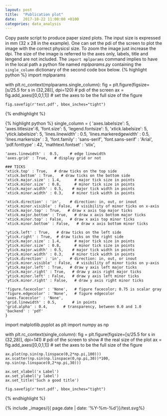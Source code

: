 ```yaml
---
layout: post
title:  "Publication plot"
date:   2017-10-22 11:00:00 +0100
categories: data_analysis
---
```


Copy paste script to produce paper sized plots. The input size is expressed in mm (32 x 28 in the example). One can set the pdi of the screen to plot the image with the correct physicsl size. To zoom the image just increase the dpi. The size of the image is referred to the axes only, labels, title and lengend are not included. The `import mplparams` command implies to have in the local path a python file named *mplparams.py* containing the `single_column` dictionary of the second code box below.
{% highlight python %}
import mplparams

with plt.rc_context(mplparams.single_column):
    fig = plt.figure(figsize=[s/25.5 for s in (32,28)], dpi=120)  # pdi of the screen
    ax = fig.add_axes([0,0,1,1]) # set the axes to be the full size of the figure
    

    fig.savefig(r'test.pdf', bbox_inches="tight")
{% endhighlight %}

{% highlight python %}
single_column = {
    'axes.labelsize': 5,
    'axes.titlesize':6,
    'font.size': 5,
    'legend.fontsize': 5,
    'xtick.labelsize': 5,
    'ytick.labelsize': 5,
    'lines.linewidth' : 0.5,
    'lines.markeredgewidth' : 0.5,
    'lines.markersize' : 3,
    'font.family' : 'sans-serif',
    'font.sans-serif' : 'Arial',
    'pdf.fonttype' : 42,
    'mathtext.fontset' : 'stix',

    'axes.linewidth' :  0.5,     # edge linewidth
    'axes.grid' : True,   # display grid or not

    ### TICKS
    'xtick.top' : True,   # draw ticks on the top side
    'xtick.bottom' : True,   # draw ticks on the bottom side
    'xtick.major.size' : 1.4,      # major tick size in points
    'xtick.minor.size' : 0.8,      # minor tick size in points
    'xtick.major.width' : 0.5,    # major tick width in points
    'xtick.minor.width' : 0.3,    # minor tick width in points

    'xtick.direction' : 'in',    # direction: in, out, or inout
    'xtick.minor.visible' : False,  # visibility of minor ticks on x-axis
    'xtick.major.top' : True,   # draw x axis top major ticks
    'xtick.major.bottom' : True,   # draw x axis bottom major ticks
    'xtick.minor.top' : False,   # draw x axis top minor ticks
    'xtick.minor.bottom' : False,   # draw x axis bottom minor ticks

    'ytick.left' : True,   # draw ticks on the left side
    'ytick.right' : True,  # draw ticks on the right side
    'ytick.major.size' : 1.4,      # major tick size in points
    'ytick.minor.size' : 0.8,      # minor tick size in points
    'ytick.major.width' : 0.5,    # major tick width in points
    'ytick.minor.width' : 0.3,    # minor tick width in points
    'ytick.direction' : 'in',    # direction: in, out, or inout
    'ytick.minor.visible' : False,  # visibility of minor ticks on y-axis
    'ytick.major.left' : True,   # draw y axis left major ticks
    'ytick.major.right' : True,   # draw y axis right major ticks
    'ytick.minor.left' : False,   # draw y axis left minor ticks
    'ytick.minor.right' : False,   # draw y axis right minor ticks

    'figure.facecolor' : 'None',   # figure facecolor; 0.75 is scalar gray
    'figure.edgecolor' : 'None',   # figure edgecolor
    'axes.facecolor' : 'None',
    'grid.linewidth' : 0.5,       # in points
    'grid.alpha' : 0.4,       # transparency, between 0.0 and 1.0
    'backend' : 'pdf'
    }


import matplotlib.pyplot as plt
import numpy as np

with plt.rc_context(single_column):
    fig = plt.figure(figsize=[s/25.5 for s in (32,28)], dpi=141)  # pdi of the screen to show
                                                                  # the real size of the plot
    ax = fig.add_axes([0,0,1,1]) # set the axes to be the full size of the figure
    
    ax.plot(np.sin(np.linspace(0,2*np.pi,100)))
    ax.scatter(np.sin(np.linspace(0,np.pi,30))*100, np.sin(np.linspace(0,2*np.pi,30)))

    ax.set_xlabel('x Label')
    ax.set_ylabel('y label')
    ax.set_title('Such a good title')

    fig.savefig(r'test.pdf', bbox_inches="tight")

{% endhighlight %}

{% include _images/{{ page.date | date: '%Y-%m-%d'}}/test.svg%}

